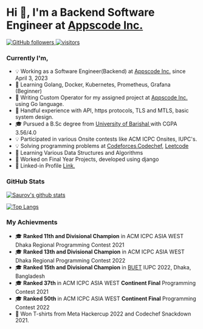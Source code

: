 <h1 align="left">Hi 👋, I'm a Backend Software Engineer at <a href="https://appscode.com/">Appscode Inc.</a></h1>

<p align="left">

  <a href="https://github.com/souravbiswassanto?tab=followers">
    <img alt="GitHub followers" src="https://img.shields.io/github/followers/souravbiswassanto?color=green&logo=github">
  </a>
  <a href="https://github.com/souravbiswassanto/">
    <img src="https://komarev.com/ghpvc/?username=souravbiswassanto" alt="visitors" />
  </a>
</p>
<h3> Currently I'm, </h3>
<ul>
  <li> 💡 Working as a Software Engineer(Backend) at <a href="https://appscode.com/">Appscode Inc.</a> since April 3, 2023</li>
  <li> 📖 Learning Golang, Docker, Kubernetes, Prometheus, Grafana (Beginner) </li>
  <li> 💼 Writing Custom Operator for my assigned project at <a href="https://appscode.com/">Appscode Inc.</a> using Go language.
  <li> 💼 Handful experience with API, https protocols, TLS and MTLS, basic system design. </li>
  <li> 🎓 Pursued a B.Sc degree from <a href = "https://bu.ac.bd/"> University of Barishal </a> with CGPA 3.56/4.0</li>
  <li> 💡 Participated in various Onsite contests like ACM ICPC Onsites, IUPC's. </li>
  <li> 💡 Solving programming problems at <a href="https://codeforces.com">Codeforces</a>,<a href="https://codechef.com">Codechef</a>, 
    <a href="https://leetcode.com">Leetcode</a> </li>
  <li> 📖 Learning Various Data Structures and Algorithms </li>
  <li> 📗 Worked on Final Year Projects, developed using django </li>
  <li> 💼 Linked-in Profile <a href ="https://www.linkedin.com/in/sourav-biswas-santo/">Link.</a></li>
</ul>

### GitHub Stats

[![Saurov's github stats](https://github-readme-stats-sigma-five.vercel.app/api?username=souravbiswassanto&count_private=true&show_icons=true)](https://github.com/anuraghazra/github-readme-stats)

[![Top Langs](https://github-readme-stats-sigma-five.vercel.app/api/top-langs/?username=souravbiswassanto&hide=html&layout=compact)](https://github.com/anuraghazra/github-readme-stats)

### My Achievments
<ul>
  <li> 🎓 <b>Ranked 11th and Divisional Champion</b> in ACM ICPC ASIA WEST Dhaka Regional Programming Contest 2021</li>
  <li> 🎓 <b>Ranked 13th and Divisional Champion</b> in ACM ICPC ASIA WEST Dhaka Regional Programming Contest 2022</li>
  
  <li> 🎓 <b>Ranked 15th and Divisional Champion</b> in <a href="https://buet.ac.bd">BUET</a> IUPC 2022, Dhaka, Bangladesh</li>
  <li> 🎓 <b>Ranked 37th </b> in ACM ICPC ASIA WEST <b>Continent Final</b> Programming Contest 2021</li>
  <li> 🎓 <b>Ranked 50th </b> in ACM ICPC ASIA WEST <b>Continent Final</b> Programming Contest 2022</li>
  <li> 👕 Won T-shirts from Meta Hackercup 2022 and Codechef Snackdown 2021. </li>
</ul>



<!--
**souravbiswassanto/souravbiswassanto** is a ✨ _special_ ✨ repository because its `README.md` (this file) appears on your GitHub profile.

Here are some ideas to get you started:

- 🔭 I’m currently working on ...
- 🌱 I’m currently learning ...
- 👯 I’m looking to collaborate on ...
- 🤔 I’m looking for help with ...
- 💬 Ask me about ...
- 📫 How to reach me: ...
- 😄 Pronouns: ...
- ⚡ Fun fact: ...
-->
